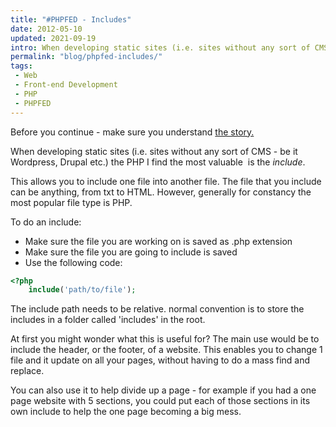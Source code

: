 ```yaml
---
title: "#PHPFED - Includes"
date: 2012-05-10
updated: 2021-09-19
intro: When developing static sites (i.e. sites without any sort of CMS - be it Wordpress, Drupal etc.) the PHP I find the most valuable is the include.
permalink: "blog/phpfed-includes/"
tags:
 - Web
 - Front-end Development
 - PHP
 - PHPFED
---
```


Before you continue - make sure you understand [the story.](/blog/php-for-front-end-devs-the-story "PHP for Front-End Devs: The Story")

When developing static sites (i.e. sites without any sort of CMS - be it Wordpress, Drupal etc.) the PHP I find the most valuable  is the _include_.

This allows you to include one file into another file. The file that you include can be anything, from txt to HTML. However, generally for constancy the most popular file type is PHP.

To do an include:

- Make sure the file you are working on is saved as .php extension
- Make sure the file you are going to include is saved
- Use the following code:

```php
<?php
    include('path/to/file');
```

The include path needs to be relative. normal convention is to store the includes in a folder called 'includes' in the root.

At first you might wonder what this is useful for? The main use would be to include the header, or the footer, of a website. This enables you to change 1 file and it update on all your pages, without having to do a mass find and replace.

You can also use it to help divide up a page - for example if you had a one page website with 5 sections, you could put each of those sections in its own include to help the one page becoming a big mess.
